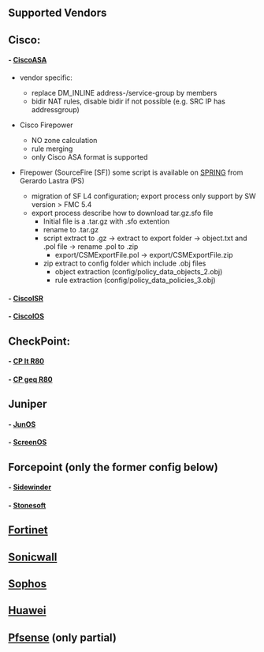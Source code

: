 ## Supported Vendors

## Cisco:
#### - [CiscoASA](vendors/ciscoasa.md)
- vendor specific:
  - replace DM_INLINE address-/service-group by members
  - bidir NAT rules, disable bidir if not possible (e.g. SRC IP has addressgroup) 
- Cisco Firepower
  - NO zone calculation
  - rule merging
  - only Cisco ASA format is supported

- Firepower (SourceFire [SF]) some script is available on [SPRING](https://spring.paloaltonetworks.com/glastra/fmc) from Gerardo Lastra (PS)
    - migration of SF L4 configuration; export process only support by SW version > FMC 5.4
    - export process describe how to download tar.gz.sfo file
      - Initial file is a .tar.gz with .sfo extention
      - rename to .tar.gz
      - script extract to .gz -> extract to export folder -> object.txt and .pol file -> rename .pol to .zip
        - export/CSMExportFile.pol -> export/CSMExportFile.zip
      - zip extract to config folder which include .obj files
        - object extraction (config/policy_data_objects_2.obj)
        - rule extraction (config/policy_data_policies_3.obj)
         
        
        
#### - [CiscoISR](vendors/ciscoisr.md)
#### - [CiscoIOS](vendors/ciscoios.md)

## CheckPoint:
#### - [CP lt R80](vendors/cp_lt_r80.md)
#### - [CP geq R80](vendors/cp_geq_r80.md)

## Juniper
#### - [JunOS](vendors/junos.md)
#### - [ScreenOS](vendors/screenos.md)

## Forcepoint (only the former config below)
#### - [Sidewinder](vendors/sidewinder.md)
#### - [Stonesoft](vendors/stonesoft.md)

## [Fortinet](vendors/fortinet.md)
## [Sonicwall](vendors/sonicwall.md)
## [Sophos](vendors/sophos.md)
## [Huawei](vendors/huawei.md)
## [Pfsense](vendors/pfsense.md) (only partial)